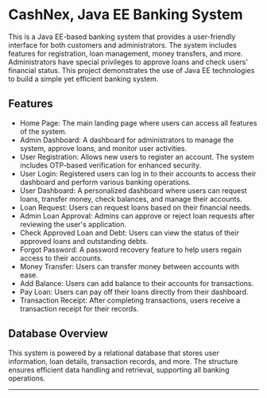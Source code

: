 # CashNex, Java EE Banking System

This is a Java EE-based banking system that provides a user-friendly interface for both customers and administrators. The system includes features for registration, loan management, money transfers, and more. Administrators have special privileges to approve loans and check users' financial status. This project demonstrates the use of Java EE technologies to build a simple yet efficient banking system.

## Features

- Home Page: The main landing page where users can access all features of the system.
- Admin Dashboard: A dashboard for administrators to manage the system, approve loans, and monitor user activities.
- User Registration: Allows new users to register an account. The system includes OTP-based verification for enhanced security.
- User Login: Registered users can log in to their accounts to access their dashboard and perform various banking operations.
- User Dashboard: A personalized dashboard where users can request loans, transfer money, check balances, and manage their accounts.
- Loan Request: Users can request loans based on their financial needs.
- Admin Loan Approval: Admins can approve or reject loan requests after reviewing the user's application.
- Check Approved Loan and Debt: Users can view the status of their approved loans and outstanding debts.
- Forgot Password: A password recovery feature to help users regain access to their accounts.
- Money Transfer: Users can transfer money between accounts with ease.
- Add Balance: Users can add balance to their accounts for transactions.
- Pay Loan: Users can pay off their loans directly from their dashboard.
- Transaction Receipt: After completing transactions, users receive a transaction receipt for their records.

## Database Overview

This system is powered by a relational database that stores user information, loan details, transaction records, and more. The structure ensures efficient data handling and retrieval, supporting all banking operations.

---
